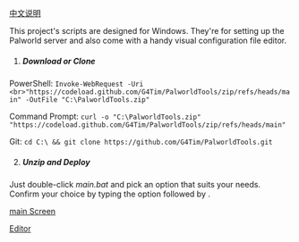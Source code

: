 [中文说明](README.md)<br>

This project's scripts are designed for Windows. They're for setting up the Palworld server and also come with a handy visual configuration file editor.<br>

1. ##### Download or Clone<br>

PowerShell: `Invoke-WebRequest -Uri <br>"https://codeload.github.com/G4Tim/PalworldTools/zip/refs/heads/main" -OutFile "C:\PalworldTools.zip"`<br>

Command Prompt: `curl -o "C:\PalworldTools.zip" "https://codeload.github.com/G4Tim/PalworldTools/zip/refs/heads/main"`<br>

Git: `cd C:\ && git clone https://github.com/G4Tim/PalworldTools.git`<br>

2. ##### Unzip and Deploy

Just double-click *main.bat* and pick an option that suits your needs. Confirm your choice by typing the option <number> followed by <Enter>.

[main Screen](pics/main.png)

[Editor](pics/Editor_0.1.png)